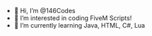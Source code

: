 - 👋 Hi, I’m @146Codes
- 👀 I’m interested in coding FiveM Scripts!
- 🌱 I’m currently learning Java, HTML, C#, Lua

<!---
146Codes/146Codes is a ✨ special ✨ repository because its `README.md` (this file) appears on your GitHub profile.
You can click the Preview link to take a look at your changes.
--->
